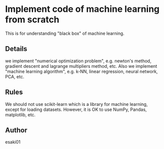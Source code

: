 # Implement code of machine learning from scratch

This is for understanding "black box" of machine learning.

## Details

we implement "numerical optimization problem", e.g. newton's method, gradient descent and lagrange multipliers method, etc. Also we implement "machine learning algorithm", e.g. k-NN, linear regression, neural network, PCA, etc.

## Rules 

We should not use scikit-learn which is a library for machine learning, except for loading datasets. However, it is OK to use NumPy, Pandas, matplotlib, etc.

## Author

esaki01
